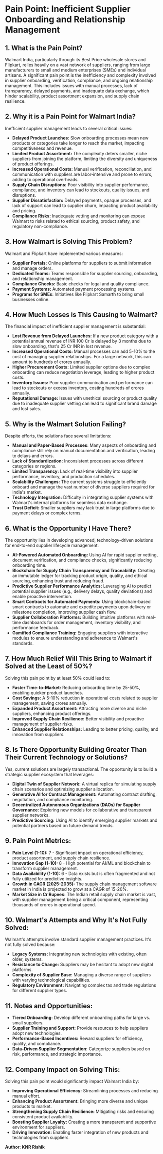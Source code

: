 # Pain Point: Inefficient Supplier Onboarding and Relationship Management

## 1. What is the Pain Point?
Walmart India, particularly through its Best Price wholesale stores and Flipkart, relies heavily on a vast network of suppliers, ranging from large manufacturers to small and medium enterprises (SMEs) and individual artisans. A significant pain point is the inefficiency and complexity involved in supplier onboarding, verification, compliance, and ongoing relationship management. This includes issues with manual processes, lack of transparency, delayed payments, and inadequate data exchange, which hinder scalability, product assortment expansion, and supply chain resilience.

## 2. Why it is a Pain Point for Walmart India?
Inefficient supplier management leads to several critical issues:
*   **Delayed Product Launches:** Slow onboarding processes mean new products or categories take longer to reach the market, impacting competitiveness and revenue.
*   **Limited Product Assortment:** The complexity deters smaller, niche suppliers from joining the platform, limiting the diversity and uniqueness of product offerings.
*   **Increased Operational Costs:** Manual verification, reconciliation, and communication with suppliers are labor-intensive and prone to errors, adding to operational overheads.
*   **Supply Chain Disruptions:** Poor visibility into supplier performance, compliance, and inventory can lead to stockouts, quality issues, and disruptions.
*   **Supplier Dissatisfaction:** Delayed payments, opaque processes, and lack of support can lead to supplier churn, impacting product availability and pricing.
*   **Compliance Risks:** Inadequate vetting and monitoring can expose Walmart to risks related to ethical sourcing, product safety, and regulatory non-compliance.

## 3. How Walmart is Solving This Problem?
Walmart and Flipkart have implemented various measures:
*   **Supplier Portals:** Online platforms for suppliers to submit information and manage orders.
*   **Dedicated Teams:** Teams responsible for supplier sourcing, onboarding, and relationship management.
*   **Compliance Checks:** Basic checks for legal and quality compliance.
*   **Payment Systems:** Automated payment processing systems.
*   **Programs for SMEs:** Initiatives like Flipkart Samarth to bring small businesses online.

## 4. How Much Losses is This Causing to Walmart?
The financial impact of inefficient supplier management is substantial:
*   **Lost Revenue from Delayed Launches:** If a new product category with a potential annual revenue of INR 100 Cr is delayed by 3 months due to slow onboarding, that's 25 Cr INR in lost revenue.
*   **Increased Operational Costs:** Manual processes can add 5-10% to the cost of managing supplier relationships. For a large network, this can amount to hundreds of crores annually.
*   **Higher Procurement Costs:** Limited supplier options due to complex onboarding can reduce negotiation leverage, leading to higher product costs.
*   **Inventory Issues:** Poor supplier communication and performance can lead to stockouts or excess inventory, costing hundreds of crores annually.
*   **Reputational Damage:** Issues with unethical sourcing or product quality due to inadequate supplier vetting can lead to significant brand damage and lost sales.

## 5. Why is the Walmart Solution Failing?
Despite efforts, the solutions face several limitations:
*   **Manual and Paper-Based Processes:** Many aspects of onboarding and compliance still rely on manual documentation and verification, leading to delays and errors.
*   **Lack of Standardization:** Inconsistent processes across different categories or regions.
*   **Limited Transparency:** Lack of real-time visibility into supplier performance, inventory, and production schedules.
*   **Scalability Challenges:** The current systems struggle to efficiently onboard and manage the vast number of diverse suppliers required for India's market.
*   **Technology Integration:** Difficulty in integrating supplier systems with Walmart's internal platforms for seamless data exchange.
*   **Trust Deficit:** Smaller suppliers may lack trust in large platforms due to payment delays or complex terms.

## 6. What is the Opportunity I Have There?
The opportunity lies in developing advanced, technology-driven solutions for end-to-end supplier lifecycle management:
*   **AI-Powered Automated Onboarding:** Using AI for rapid supplier vetting, document verification, and compliance checks, significantly reducing onboarding time.
*   **Blockchain for Supply Chain Transparency and Traceability:** Creating an immutable ledger for tracking product origin, quality, and ethical sourcing, enhancing trust and reducing fraud.
*   **Predictive Supplier Performance Analytics:** Leveraging AI to predict potential supplier issues (e.g., delivery delays, quality deviations) and enable proactive intervention.
*   **Smart Contracts for Automated Payments:** Using blockchain-based smart contracts to automate and expedite payments upon delivery or milestone completion, improving supplier cash flow.
*   **Supplier Collaboration Platforms:** Building intuitive platforms with real-time dashboards for order management, inventory visibility, and performance feedback.
*   **Gamified Compliance Training:** Engaging suppliers with interactive modules to ensure understanding and adherence to Walmart's standards.

## 7. How Much Relief Will This Bring to Walmart if Solved at the Least of 50%?
Solving this pain point by at least 50% could lead to:
*   **Faster Time-to-Market:** Reducing onboarding time by 25-50%, enabling quicker product launches.
*   **Cost Savings:** A 5-10% reduction in operational costs related to supplier management, saving crores annually.
*   **Expanded Product Assortment:** Attracting more diverse and niche suppliers, enhancing product offerings.
*   **Improved Supply Chain Resilience:** Better visibility and proactive management of supplier risks.
*   **Enhanced Supplier Relationships:** Leading to better pricing, quality, and innovation from suppliers.

## 8. Is There Opportunity Building Greater Than Their Current Technology or Solutions?
Yes, current solutions are largely transactional. The opportunity is to build a strategic supplier ecosystem that leverages:
*   **Digital Twin of Supplier Network:** A virtual replica for simulating supply chain scenarios and optimizing supplier allocation.
*   **Generative AI for Contract Management:** Automating contract drafting, negotiation, and compliance monitoring.
*   **Decentralized Autonomous Organizations (DAOs) for Supplier Governance:** Exploring new models for collaborative and transparent supplier networks.
*   **Predictive Sourcing:** Using AI to identify emerging supplier markets and potential partners based on future demand trends.

## 9. Pain Point Metrics:
*   **Pain Level (1-10):** 7 - Significant impact on operational efficiency, product assortment, and supply chain resilience.
*   **Innovation Gap (1-10):** 8 - High potential for AI/ML and blockchain to transform supplier management.
*   **Data Availability (1-10):** 6 - Data exists but is often fragmented and not fully utilized for predictive insights.
*   **Growth in CAGR (2025-2035):** The supply chain management software market in India is projected to grow at a CAGR of 15-20%.
*   **Market Size in Cr Rupees:** The Indian retail supply chain market is vast, with supplier management being a critical component, representing thousands of crores in operational spend.

## 10. Walmart's Attempts and Why It's Not Fully Solved:
Walmart's attempts involve standard supplier management practices. It's not fully solved because:
*   **Legacy Systems:** Integrating new technologies with existing, often older, systems.
*   **Resistance to Change:** Suppliers may be hesitant to adopt new digital platforms.
*   **Complexity of Supplier Base:** Managing a diverse range of suppliers with varying technological capabilities.
*   **Regulatory Environment:** Navigating complex tax and trade regulations for different supplier types.

## 11. Notes and Opportunities:
*   **Tiered Onboarding:** Develop different onboarding paths for large vs. small suppliers.
*   **Supplier Training and Support:** Provide resources to help suppliers adopt new technologies.
*   **Performance-Based Incentives:** Reward suppliers for efficiency, quality, and compliance.
*   **Data-Driven Supplier Segmentation:** Categorize suppliers based on risk, performance, and strategic importance.

## 12. Company Impact on Solving This:
Solving this pain point would significantly impact Walmart India by:
*   **Improving Operational Efficiency:** Streamlining processes and reducing manual effort.
*   **Enhancing Product Assortment:** Bringing more diverse and unique products to market.
*   **Strengthening Supply Chain Resilience:** Mitigating risks and ensuring consistent product availability.
*   **Boosting Supplier Loyalty:** Creating a more transparent and supportive environment for suppliers.
*   **Driving Innovation:** Enabling faster integration of new products and technologies from suppliers.

**Author: KNR Rishik**

